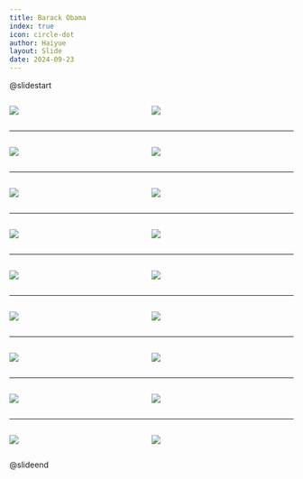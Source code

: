 ```yaml
---
title: Barack Obama
index: true
icon: circle-dot
author: Haiyue
layout: Slide
date: 2024-09-23
---
```

 
@slidestart

<div style="display:flex">
<div style="flex:1">

![](https://raw.githubusercontent.com/yclord/reading/refs/heads/master/english/Level-K/Barack%20Obama/001.jpg)
</div>
<div style="flex:1">

![](https://raw.githubusercontent.com/yclord/reading/refs/heads/master/english/Level-K/Barack%20Obama/002.jpg)
</div>
</div>

---

<div style="display:flex">
<div style="flex:1">

![](https://raw.githubusercontent.com/yclord/reading/refs/heads/master/english/Level-K/Barack%20Obama/003.jpg)
</div>
<div style="flex:1">

![](https://raw.githubusercontent.com/yclord/reading/refs/heads/master/english/Level-K/Barack%20Obama/004.jpg)
</div>
</div>

---

<div style="display:flex">
<div style="flex:1">

![](https://raw.githubusercontent.com/yclord/reading/refs/heads/master/english/Level-K/Barack%20Obama/005.jpg)
</div>
<div style="flex:1">

![](https://raw.githubusercontent.com/yclord/reading/refs/heads/master/english/Level-K/Barack%20Obama/006.jpg)
</div>
</div>

---

<div style="display:flex">
<div style="flex:1">

![](https://raw.githubusercontent.com/yclord/reading/refs/heads/master/english/Level-K/Barack%20Obama/007.jpg)
</div>
<div style="flex:1">

![](https://raw.githubusercontent.com/yclord/reading/refs/heads/master/english/Level-K/Barack%20Obama/008.jpg)
</div>
</div>

---

<div style="display:flex">
<div style="flex:1">

![](https://raw.githubusercontent.com/yclord/reading/refs/heads/master/english/Level-K/Barack%20Obama/009.jpg)
</div>
<div style="flex:1">

![](https://raw.githubusercontent.com/yclord/reading/refs/heads/master/english/Level-K/Barack%20Obama/010.jpg)
</div>
</div>

---

<div style="display:flex">
<div style="flex:1">

![](https://raw.githubusercontent.com/yclord/reading/refs/heads/master/english/Level-K/Barack%20Obama/011.jpg)
</div>
<div style="flex:1">

![](https://raw.githubusercontent.com/yclord/reading/refs/heads/master/english/Level-K/Barack%20Obama/012.jpg)
</div>
</div>

---

<div style="display:flex">
<div style="flex:1">

![](https://raw.githubusercontent.com/yclord/reading/refs/heads/master/english/Level-K/Barack%20Obama/013.jpg)
</div>
<div style="flex:1">

![](https://raw.githubusercontent.com/yclord/reading/refs/heads/master/english/Level-K/Barack%20Obama/014.jpg)
</div>
</div>

---

<div style="display:flex">
<div style="flex:1">

![](https://raw.githubusercontent.com/yclord/reading/refs/heads/master/english/Level-K/Barack%20Obama/015.jpg)
</div>
<div style="flex:1">

![](https://raw.githubusercontent.com/yclord/reading/refs/heads/master/english/Level-K/Barack%20Obama/016.jpg)
</div>
</div>

---

<div style="display:flex">
<div style="flex:1">

![](https://raw.githubusercontent.com/yclord/reading/refs/heads/master/english/Level-K/Barack%20Obama/017.jpg)
</div>
<div style="flex:1">

![](https://raw.githubusercontent.com/yclord/reading/refs/heads/master/english/Level-K/Barack%20Obama/018.jpg)
</div>
</div>

@slideend